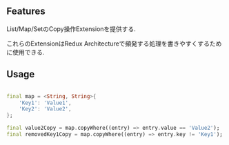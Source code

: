 

## Features

List/Map/SetのCopy操作Extensionを提供する.

これらのExtensionはRedux Architectureで頻発する処理を書きやすくするために使用できる.

## Usage

```dart

final map = <String, String>{
    'Key1': 'Value1',
    'Key2': 'Value2',
};

final value2Copy = map.copyWhere((entry) => entry.value == 'Value2');
final removedKey1Copy = map.copyWhere((entry) => entry.key != 'Key1');

```
